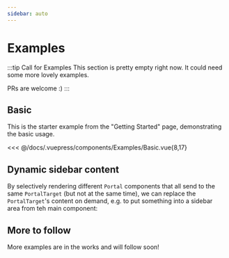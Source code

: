 ```yaml
---
sidebar: auto
---
```


# Examples

:::tip Call for Examples
This section is pretty empty right now. It could need some more lovely examples.

PRs are welcome :)
:::

## Basic

This is the starter example from the "Getting Started" page, demonstrating the basic usage.

<SplitDisplay active="code">
  <Examples-Basic slot="example" />
  <<< @/docs/.vuepress/components/Examples/Basic.vue{8,17}
</SplitDisplay>

## Dynamic sidebar content

By selectively rendering different `Portal` components that all send to the same `PortalTarget` (but not at the same time), we can replace the `PortalTarget`'s content on demand, e.g. to put something into a sidebar area from teh main component:

## More to follow

More examples are in the works and will follow soon!
